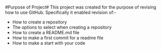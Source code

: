 #Purpose of Project#
This project was created for the purpose of revising how to use GitHub.  Specifically it enabled revision of:-
+ How to create a repository
+ The options to select when creating a repository
+ How to create a README.md file
+ How to make a first commit for a readme file
+ How to make a start with your code

